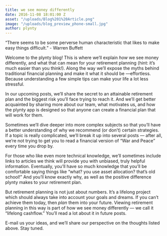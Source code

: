```yaml
---
title: we see money differently
date: 2016-11-08 18:01:00 Z
asset: "/uploads/Blog%201%20Article.png"
image: "/uploads/blog_preview_phone-small.jpg"
author: plynty
---
```


<meta name="robots" content="noindex,nofollow">
“There seems to be some perverse human characteristic that likes to make easy things difficult.” - Warren Buffett 

Welcome to the plynty blog! This is where we’ll explain <i>how</i> we see money differently, and what that can mean for your retirement planning (hint: it’s much easier than you think!).<!--more--> Along the way we’ll expose the myths behind traditional financial planning and make it what it should be —effortless. Because understanding a few simple tips can make your life a lot less stressful.

In our upcoming posts, we’ll share the secret to an attainable retirement plan and the biggest risk you’ll face trying to reach it. And we’ll get better acquainted by sharing more about our team, what motivates us, and how the plynty app is designed so that anyone can create a financial plan that will work for them.

Sometimes we’ll dive deeper into more complex subjects so that you’ll have a better understanding of why we recommend (or don’t) certain strategies. If a topic is really complicated, we’ll break it up into several posts — after all, we’re not trying to get you to read a financial version of “War and Peace” every time you drop by.

For those who like even more technical knowledge, we’ll sometimes include links to articles we think will provide you with unbiased, truly helpful information. Eventually, you’ll have so much knowledge that you’ll be comfortable saying things like “what? you use asset allocation? that’s old school!” And you’ll know exactly why, as well as the positive difference plynty makes to your retirement plan.

But retirement planning is not just about numbers. It’s a lifelong project which should always take into account your goals and dreams. If you can’t achieve them today, then <i>plan</i> them into your future. Viewing retirement planning in this way is part of how we see money differently — we call it “lifelong cashflow.” You’ll read a lot about it in future posts.

E-mail us your ideas, and we’ll share our perspective on the thoughts listed above. Stay tuned.